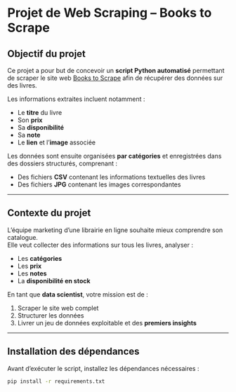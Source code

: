 # Projet de Web Scraping – Books to Scrape

## Objectif du projet

Ce projet a pour but de concevoir un **script Python automatisé** permettant de scraper le site web [Books to Scrape](https://books.toscrape.com) afin de récupérer des données sur des livres.  

Les informations extraites incluent notamment :
- Le **titre** du livre  
- Son **prix**  
- Sa **disponibilité**  
- Sa **note**  
- Le **lien** et l’**image** associée  

Les données sont ensuite organisées **par catégories** et enregistrées dans des dossiers structurés, comprenant :
- Des fichiers **CSV** contenant les informations textuelles des livres  
- Des fichiers **JPG** contenant les images correspondantes  

---

## Contexte du projet

L’équipe marketing d’une librairie en ligne souhaite mieux comprendre son catalogue.  
Elle veut collecter des informations sur tous les livres, analyser :
- Les **catégories**
- Les **prix**
- Les **notes**
- La **disponibilité en stock**

En tant que **data scientist**, votre mission est de :
1. Scraper le site web complet  
2. Structurer les données  
3. Livrer un jeu de données exploitable et des **premiers insights**

---

## Installation des dépendances

Avant d’exécuter le script, installez les dépendances nécessaires :

```bash
pip install -r requirements.txt